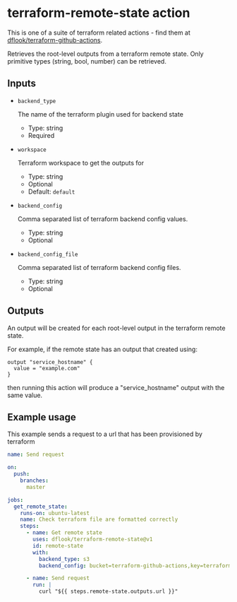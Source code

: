 # terraform-remote-state action

This is one of a suite of terraform related actions - find them at [dflook/terraform-github-actions](https://github.com/dflook/terraform-github-actions).

Retrieves the root-level outputs from a terraform remote state.
Only primitive types (string, bool, number) can be retrieved.

## Inputs

* `backend_type`

  The name of the terraform plugin used for backend state

  - Type: string
  - Required

* `workspace`

  Terraform workspace to get the outputs for

  - Type: string
  - Optional
  - Default: `default`

* `backend_config`

  Comma separated list of terraform backend config values.

  - Type: string
  - Optional

* `backend_config_file`

  Comma separated list of terraform backend config files.

  - Type: string
  - Optional

## Outputs

An output will be created for each root-level output in the terraform remote state.

For example, if the remote state has an output that created using:
```hcl
output "service_hostname" {
  value = "example.com"
}
```
then running this action will produce a "service_hostname" output with the
same value.

## Example usage

This example sends a request to a url that has been provisioned by terraform

```yaml
name: Send request

on:
  push:
    branches:
      master

jobs:
  get_remote_state:
    runs-on: ubuntu-latest
    name: Check terraform file are formatted correctly
    steps:
      - name: Get remote state
        uses: dflook/terraform-remote-state@v1
        id: remote-state
        with:
          backend_type: s3
          backend_config: bucket=terraform-github-actions,key=terraform-remote-state,region=eu-west-2

      - name: Send request
        run: |
          curl "${{ steps.remote-state.outputs.url }}"
```
